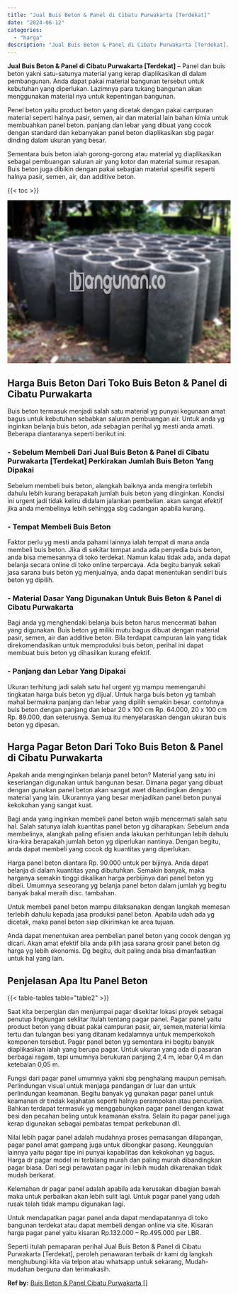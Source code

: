 ```yaml
---
title: "Jual Buis Beton & Panel di Cibatu Purwakarta [Terdekat]"
date: "2024-06-12"
categories: 
  - "harga"
description: "Jual Buis Beton & Panel di Cibatu Purwakarta [Terdekat]. Seperti itulah pemaparan perihal Jual Buis Beton & Panel di Cibatu Purwakarta [Terdekat], peroleh..."
---
```


**Jual Buis Beton & Panel di Cibatu Purwakarta \[Terdekat\]** – Panel dan buis beton yakni satu-satunya material yang kerap diaplikasikan di dalam pembangunan. Anda dapat pakai material bangunan tersebut untuk kebutuhan yang diperlukan. Lazimnya para tukang bangunan akan menggunakan material nya untuk kepentingan bangunan.

Penel beton yaitu product beton yang dicetak dengan pakai campuran material seperti halnya pasir, semen, air dan material lain bahan kimia untuk membuahkan panel beton. panjang dan lebar yang dibuat yang cocok dengan standard dan kebanyakan panel beton diaplikasikan sbg pagar dinding dalam ukuran yang besar.

Sementara buis beton ialah gorong-gorong atau material yg diaplikasikan sebagai pembuangan saluran air yang kotor dan material sumur resapan. Buis beton juga dibikin dengan pakai sebagian material spesifik seperti halnya pasir, semen, air, dan additive beton.

{{< toc >}}

![Jual Buis Beton & Panel di Cibatu Purwakarta [Terdekat]](/images/jual-panel-buis-beton-murah-11.png)

## Harga Buis Beton Dari Toko Buis Beton & Panel di Cibatu Purwakarta

Buis beton termasuk menjadi salah satu material yg punyai kegunaan amat bagus untuk kebutuhan sebabkan saluran pembuangan air. Untuk anda yg inginkan belanja buis beton, ada sebagian perihal yg mesti anda amati. Beberapa diantaranya seperti berikut ini:

### \- Sebelum Membeli Dari Jual Buis Beton & Panel di Cibatu Purwakarta \[Terdekat\] Perkirakan Jumlah Buis Beton Yang Dipakai

Sebelum membeli buis beton, alangkah baiknya anda mengira terlebih dahulu lebih kurang berapakah jumlah buis beton yang diinginkan. Kondisi ini urgent jadi tidak keliru didalam jalankan pembelian. akan sangat efektif jika anda membelinya lebih sehingga sbg cadangan apabila kurang.

### \- Tempat Membeli Buis Beton

Faktor perlu yg mesti anda pahami lainnya ialah tempat di mana anda membeli buis beton. Jika di sekitar tempat anda ada penyedia buis beton, anda bisa memesannya di toko terdekat. Namun kalau tidak ada, anda dapat belanja secara online di toko online terpercaya. Ada begitu banyak sekali jasa sarana buis beton yg menjualnya, anda dapat menentukan sendiri buis beton yg dipilih.

### \- Material Dasar Yang Digunakan Untuk Buis Beton & Panel di Cibatu Purwakarta

Bagi anda yg menghendaki belanja buis beton harus mencermati bahan yang digunakan. Buis beton yg miliki mutu bagus dibuat dengan material pasir, semen, air dan additive beton. Bila terdapat campuran lain yang tidak direkomendasikan untuk memproduksi buis beton, perihal ini dapat membuat buis beton yg dihasilkan kurang efektif.

### \- Panjang dan Lebar Yang Dipakai

Ukuran terhitung jadi salah satu hal urgent yg mampu memengaruhi tingkatan harga buis beton yg dijual. Untuk harga buis beton yg tambah mahal bermakna panjang dan lebar yang dipilih semakin besar. contohnya buis beton dengan panjang dan lebar 20 x 100 cm Rp. 64.000, 20 x 100 cm Rp. 89.000, dan seterusnya. Semua itu menyelaraskan dengan ukuran buis beton yg dipesan.

## Harga Pagar Beton Dari Toko Buis Beton & Panel di Cibatu Purwakarta

Apakah anda menginginkan belanja panel beton? Material yang satu ini keseriangan digunakan untuk bangunan besar. Dimana pagar yang dibuat dengan gunakan panel beton akan sangat awet dibandingkan dengan material yang lain. Ukurannya yang besar menjadikan panel beton punyai kekokohan yang sangat kuat.

Bagi anda yang inginkan membeli panel beton wajib mencermati salah satu hal. Salah satunya ialah kuantitas panel beton yg diharapkan. Sebelum anda membelinya, alangkah paling efisien anda lakukan perhitungan lebih dahulu kira-kira berapakah jumlah beton yg diperlukan nantinya. Dengan begitu, anda dapat membeli yang cocok dg kuantitas yang diperlukan.

Harga panel beton diantara Rp. 90.000 untuk per bijinya. Anda dapat belanja di dalam kuantitas yang dibutuhkan. Semakin banyak, maka harganya semakin tinggi dikalikan harga perbijinya dari panel beton yg dibeli. Umumnya seseorang yg belanja panel beton dalam jumlah yg begitu banyak bakal meraih disc. tambahan.

Untuk membeli panel beton mampu dilaksanakan dengan langkah memesan terlebih dahulu kepada jasa produksi panel beton. Apabila udah ada yg dicetak, maka panel beton siap dikirimkan ke area tujuan.

Anda dapat menentukan area pembelian panel beton yang cocok dengan yg dicari. Akan amat efektif bila anda pilih jasa sarana grosir panel beton dg harga yg lebih ekonomis. Dg begitu, duit paling anda bisa dimanfaatkan untuk hal yang lain.

## Penjelasan Apa Itu Panel Beton

{{< table-tables table="table2" >}}

Saat kita berpergian dan menjumpai pagar disekitar lokasi proyek sebagai penutup lingkungan seklitar Itulah tentang pagar panel. Pagar panel yaitu product beton yang dibuat pakai campuran pasir, air, semen,material kimia tertu dan tulangan besi yang ditanam kedalamnya untuk memperkokoh komponen tersebut. Pagar panel beton yg sementara ini begitu banyak diaplikasikan ialah yang berupa pagar. Untuk ukuran yang ada di pasaran berbagai ragam, tapi umumnya berukuran panjang 2,4 m, lebar 0,4 m dan ketebalan 0,05 m.

Fungsi dari pagar panel umumnya yakni sbg penghalang maupun pemisah. Perlindungan visual untuk menjaga pandangan dr luar dan untuk perlindungan keamanan. Begitu banyak yg gunakan pagar panel untuk keamanan dr tindak kejahatan seperti halnya perampokan atau pencurian. Bahkan terdapat termasuk yg menggabungkan pagar panel dengan kawat besi dan pecahan beling untuk keamanan ekstra. Selain itu pagar panel juga kerap digunakan sebagai pembatas tempat perkebunan dll.

Nilai lebih pagar panel adalah mudahnya proses pemasangan dilapangan, pagar panel amat gampang juga untuk dibongkar pasang. Keunggulan lainnya yaitu pagar tipe ini punyai kapabilitas dan kekokohan yg bagus. Harga dr pagar model ini terbilang murah dan paling murah dibandingkan pagar biasa. Dari segi perawatan pagar ini lebih mudah dikarenakan tidak mudah berkarat.

Kelemahan dr pagar panel adalah apabila ada kerusakan dibagian bawah maka untuk perbaikan akan lebih sulit lagi. Untuk pagar panel yang udah rusak telah tidak mampu digunakan lagi.

Untuk mendapatkan pagar panel anda dapat mendapatannya di toko bangunan terdekat atau dapat membeli dengan online via site. Kisaran harga pagar panel yaitu kisaran Rp.132.000 – Rp.495.000 per LBR.

Seperti itulah pemaparan perihal Jual Buis Beton & Panel di Cibatu Purwakarta \[Terdekat\], peroleh penawaran terbaik dr kami dg langkah menghubungi kita via telpon atau whatsapp untuk sekarang, Mudah-mudahan berguna dan terimakasih.

**Ref by:** [Buis Beton & Panel Cibatu Purwakarta []](https://id.wikipedia.org/wiki/Buis)
